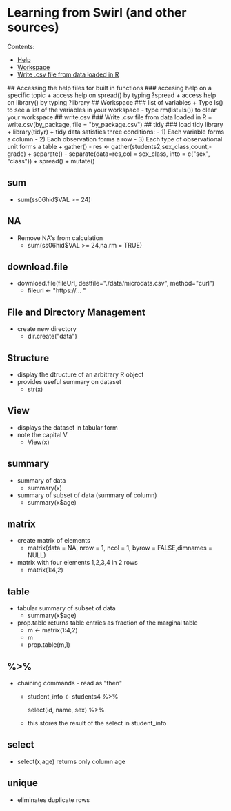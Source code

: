 # Learning from Swirl (and other sources)

Contents:

- [Help](#Help)
- [Workspace](#Workspace)
- [Write .csv file from data loaded in R](#write.csv)


<a name="Help"/>
## Accessing the help files for built in functions
### accesing help on a specific topic
+ access help on spread() by typing ?spread
+ access help on library() by typing ?library

<a name="Workspace"/>
## Workspace
### list of variables
+ Type ls() to see a list of the variables in your workspace
  - type rm(list=ls()) to clear your workspace

<a name="write.csv"/>
## write.csv
### Write .csv file from data loaded in R
+ write.csv(by_package, file = "by_package.csv")

<a name="tidy"/>
## tidy
### load tidy library
+ library(tidyr)
+ tidy data satisfies three conditions:
  - 1) Each variable forms a column
  - 2) Each observation forms a row
  - 3) Each type of observational unit forms a table
+ gather()
  - res <- gather(students2,sex_class,count,-grade)
+ separate()
  - separate(data=res,col = sex_class, into = c("sex", "class"))
+ spread()
+ mutate()

## sum
+ sum(ss06hid$VAL >= 24)

## NA
+ Remove NA's from calculation
  - sum(ss06hid$VAL >= 24,na.rm = TRUE)

## download.file
+ download.file(fileUrl, destfile="./data/microdata.csv", method="curl")
  - fileurl <- "https://... "

## File and Directory Management
+ create new directory
  - dir.create("data")

## Structure
+ display the dtructure of an arbitrary R object
+ provides useful summary on dataset
  - str(x)

## View
+ displays the dataset in tabular form
+ note the capital V
  - View(x)

## summary
+ summary of data
  - summary(x)
+ summary of subset of data (summary of column)
  - summary(x$age)

## matrix
+ create matrix of elements
  - matrix(data = NA, nrow = 1, ncol = 1, byrow = FALSE,dimnames = NULL)
+ matrix with four elements 1,2,3,4 in 2 rows
  - matrix(1:4,2)

## table
+ tabular summary of subset of data
  - summary(x$age)
+ prop.table returns table entries as fraction of the marginal table
  -  m <- matrix(1:4,2)
  -  m
  -  prop.table(m,1)

## %>%
+ chaining commands - read as "then"
  - student_info <- students4 %>%
  
    select(id, name, sex) %>%
  
  - this stores the result of the select in student_info

## select
+ select(x,age) returns only column age

## unique
+ eliminates duplicate rows

